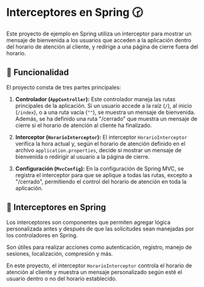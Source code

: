 # Interceptores en Spring 🕝

Este proyecto de ejemplo en Spring utiliza un interceptor para mostrar un mensaje de bienvenida a los usuarios que acceden a la aplicación dentro del horario de atención al cliente, y redirige a una página de cierre fuera del horario. 

## 🚀 Funcionalidad

El proyecto consta de tres partes principales:

1. **Controlador (`AppController`):** Este controlador maneja las rutas principales de la aplicación. Si un usuario accede a la raíz (`/`), al inicio (`/index`), o a una ruta vacía (`""`), se muestra un mensaje de bienvenida. Además, se ha definido una ruta "/cerrado" que muestra un mensaje de cierre si el horario de atención al cliente ha finalizado.

2. **Interceptor (`HorarioInterceptor`):** El interceptor `HorarioInterceptor` verifica la hora actual y, según el horario de atención definido en el archivo `application.properties`, decide si mostrar un mensaje de bienvenida o redirigir al usuario a la página de cierre.

3. **Configuración (`MvcConfig`):** En la configuración de Spring MVC, se registra el interceptor para que se aplique a todas las rutas, excepto a "/cerrado", permitiendo el control del horario de atención en toda la aplicación.

## 🔄 Interceptores en Spring

Los interceptores son componentes que permiten agregar lógica personalizada antes y después de que las solicitudes sean manejadas por los controladores en Spring. 

Son útiles para realizar acciones como autenticación, registro, manejo de sesiones, localización, compresión y más.

En este proyecto, el interceptor `HorarioInterceptor` controla el horario de atención al cliente y muestra un mensaje personalizado según esté el usuario dentro o no del horario establecido.
